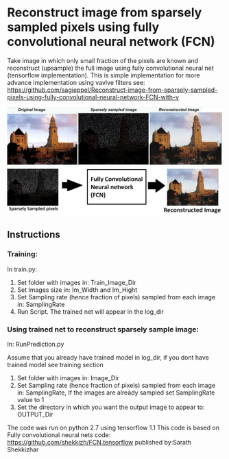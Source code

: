 # Reconstruct image from sparsely sampled pixels using fully convolutional neural network (FCN)
 
Take image in which only small fraction of the pixels are known and reconstruct (upsample) the full image using fully convolutional neural net (tensorflow implementation).  This is simple implementation for more advance implementation using vavlve filters see: https://github.com/sagieppel/Reconstruct-image-from-sparsely-sampled-pixels-using-fully-convolutional-neural-network-FCN-with-v

![](/Image1.png)  ![](/Scheme.png)
## Instructions
### Training: 
In train.py:
1) Set folder with  images in: Train_Image_Dir
2) Set Images size in: Im_Width and Im_Hight
3) Set Sampling rate (hence fraction of pixels) sampled from each image in: SamplingRate
4) Run Script. The trained net will appear in the log_dir 
 
### Using trained net to reconstruct sparsely sample image:
In: RunPrediction.py
 
Assume that you already have trained model in log_dir, if you dont have trained model see training section
1) Set folder with  images in: Image_Dir
2) Set Sampling rate (hence fraction of pixels) sampled from each image in: SamplingRate, If the images are already sampled set SamplingRate value to 1
3) Set the directory in which you want the output image to appear to: OUTPUT_Dir
 
The code was run on python 2.7 using tensorflow 1.1
This code is based on Fully convolutional neural nets code: https://github.com/shekkizh/FCN.tensorflow
 published by:Sarath Shekkizhar
 
 
 
 


